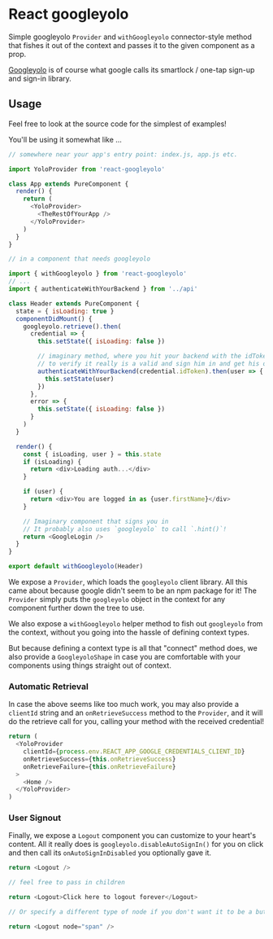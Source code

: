 # React googleyolo

Simple googleyolo `Provider` and `withGoogleyolo` connector-style method that fishes it out of the context and passes it to the given component as a prop.

[Googleyolo] is of course what google calls its smartlock / one-tap sign-up and sign-in library.

## Usage

Feel free to look at the source code for the simplest of examples!

You'll be using it somewhat like ...

```js
// somewhere near your app's entry point: index.js, app.js etc.

import YoloProvider from 'react-googleyolo'

class App extends PureComponent {
  render() {
    return (
      <YoloProvider>
        <TheRestOfYourApp />
      </YoloProvider>
    )
  }
}
```

```js
// in a component that needs googleyolo

import { withGoogleyolo } from 'react-googleyolo'
// ...
import { authenticateWithYourBackend } from '../api'

class Header extends PureComponent {
  state = { isLoading: true }
  componentDidMount() {
    googleyolo.retrieve().then(
      credential => {
        this.setState({ isLoading: false })

        // imaginary method, where you hit your backend with the idToken
        // to verify it really is a valid and sign him in and get his object back
        authenticateWithYourBackend(credential.idToken).then(user => {
          this.setState(user)
        })
      },
      error => {
        this.setState({ isLoading: false })
      }
    )
  }

  render() {
    const { isLoading, user } = this.state
    if (isLoading) {
      return <div>Loading auth...</div>
    }

    if (user) {
      return <div>You are logged in as {user.firstName}</div>
    }

    // Imaginary component that signs you in
    // It probably also uses `googleyolo` to call `.hint()`!
    return <GoogleLogin />
  }
}

export default withGoogleyolo(Header)
```

We expose a `Provider`, which loads the `googleyolo` client library. All this came about because google didn't seem to be an npm package for it! The `Provider` simply puts the `googleyolo` object in the context for any component further down the tree to use.

We also expose a `withGoogleyolo` helper method to fish out `googleyolo` from the context, without you going into the hassle of defining context types.

But because defining a context type is all that "connect" method does, we also provide a `GoogleyoloShape` in case you are comfortable with your components using things straight out of context.

### Automatic Retrieval

In case the above seems like too much work, you may also provide a `clientId` string and an `onRetrieveSuccess` method to the `Provider`, and it will do the retrieve call for you, calling your method with the received credential!

```js
return (
  <YoloProvider
    clientId={process.env.REACT_APP_GOOGLE_CREDENTIALS_CLIENT_ID}
    onRetrieveSuccess={this.onRetrieveSuccess}
    onRetrieveFailure={this.onRetrieveFailure}
  >
    <Home />
  </YoloProvider>
)
```

### User Signout

Finally, we expose a `Logout` component you can customize to your heart's content. All it really does is `googleyolo.disableAutoSignIn()` for you on click and then call its `onAutoSignInDisabled` you optionally gave it.

```js
return <Logout />

// feel free to pass in children

return <Logout>Click here to logout forever</Logout>

// Or specify a different type of node if you don't want it to be a button

return <Logout node="span" />
```

[googleyolo]: https://developers.google.com/identity/one-tap/web/get-started 'I can only assume it stands for You Only Login Once'
